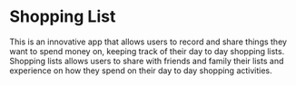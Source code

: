# Shopping List

This is an innovative app that allows users to 
record and share things they want to spend money on, 
keeping track of  their day to day shopping lists.
Shopping lists allows users to share with friends 
and family their lists and experience on how 
they spend on their day to day shopping activities.
